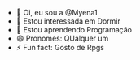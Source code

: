 - 👋 Oi, eu sou a @Myena1
- 👀 Estou interessada em Dormir
- 🌱 Estou aprendendo Programação
- 😄 Pronomes: QUalquer um
- ⚡ Fun fact: Gosto de Rpgs

<!---
Myena1/Myena1 is a ✨ special ✨ repository because its `README.md` (this file) appears on your GitHub profile.
You can click the Preview link to take a look at your changes.
--->
